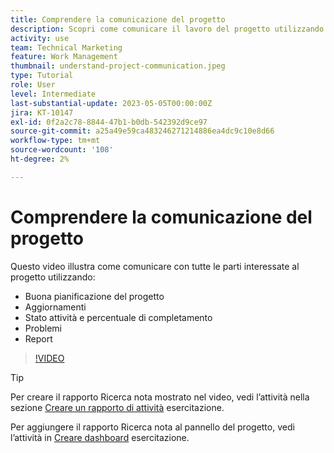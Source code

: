 ```yaml
---
title: Comprendere la comunicazione del progetto
description: Scopri come comunicare il lavoro del progetto utilizzando una buona pianificazione, aggiornamenti, stato delle attività, percentuale di completamento, problemi e rapporti.
activity: use
team: Technical Marketing
feature: Work Management
thumbnail: understand-project-communication.jpeg
type: Tutorial
role: User
level: Intermediate
last-substantial-update: 2023-05-05T00:00:00Z
jira: KT-10147
exl-id: 0f2a2c78-8844-47b1-b0db-542392d9ce97
source-git-commit: a25a49e59ca483246271214886ea4dc9c10e8d66
workflow-type: tm+mt
source-wordcount: '108'
ht-degree: 2%

---
```


# Comprendere la comunicazione del progetto

Questo video illustra come comunicare con tutte le parti interessate al progetto utilizzando:

* Buona pianificazione del progetto
* Aggiornamenti
* Stato attività e percentuale di completamento
* Problemi
* Report

>[!VIDEO](https://video.tv.adobe.com/v/3419150/?quality=12&learn=on)

>[!TIP]
>
>Per creare il rapporto Ricerca nota mostrato nel video, vedi l’attività nella sezione [Creare un rapporto di attività](https://experienceleague.adobe.com/docs/workfront-learn/tutorials-workfront/reporting/basic-reporting/create-a-task-report.html?lang=en) esercitazione.
>
>Per aggiungere il rapporto Ricerca nota al pannello del progetto, vedi l’attività in [Creare dashboard](https://experienceleague.adobe.com/docs/workfront-learn/tutorials-workfront/reporting/basic-reporting/create-dashboards.html?lang=en) esercitazione.
